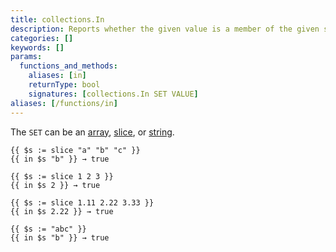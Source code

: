 ```yaml
---
title: collections.In
description: Reports whether the given value is a member of the given set.
categories: []
keywords: []
params:
  functions_and_methods:
    aliases: [in]
    returnType: bool
    signatures: [collections.In SET VALUE]
aliases: [/functions/in]
---
```


The `SET` can be an [array](g), [slice](g), or [string](g).

```go-html-template
{{ $s := slice "a" "b" "c" }}
{{ in $s "b" }} → true
```

```go-html-template
{{ $s := slice 1 2 3 }}
{{ in $s 2 }} → true
```

```go-html-template
{{ $s := slice 1.11 2.22 3.33 }}
{{ in $s 2.22 }} → true
```

```go-html-template
{{ $s := "abc" }}
{{ in $s "b" }} → true
```
